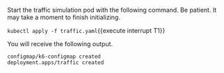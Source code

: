 
Start the traffic simulation pod with the following command. Be patient. It may take a moment to finish initializing.

`kubectl apply -f traffic.yaml`{{execute interrupt T1}}

You will receive the following output.

```plaintext
configmap/k6-configmap created
deployment.apps/traffic created
```
